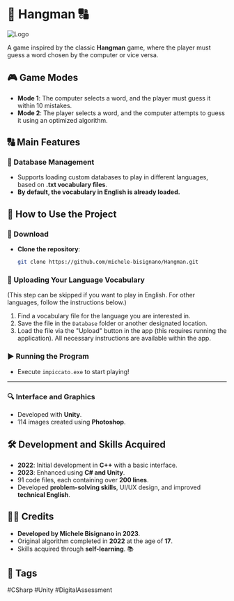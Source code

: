 # 🧩 Hangman 🔠

![Logo](logo.ico)

A game inspired by the classic **Hangman** game, where the player must guess a word chosen by the computer or vice versa.

## 🎮 Game Modes

- **Mode 1**: The computer selects a word, and the player must guess it within 10 mistakes.
- **Mode 2**: The player selects a word, and the computer attempts to guess it using an optimized algorithm.

## 🔠 Main Features

### 📎 Database Management

- Supports loading custom databases to play in different languages, based on **.txt vocabulary files**.
- **By default, the vocabulary in English is already loaded.**

## 🚀 How to Use the Project

### 📝 Download

- **Clone the repository**:
   ```sh
   git clone https://github.com/michele-bisignano/Hangman.git
   ```

### 📂 Uploading Your Language Vocabulary
(This step can be skipped if you want to play in English. For other languages, follow the instructions below.)

1. Find a vocabulary file for the language you are interested in.
2. Save the file in the `Database` folder or another designated location.
3. Load the file via the "Upload" button in the app (this requires running the application). All necessary instructions are available within the app.

### ▶️ Running the Program

- Execute `impiccato.exe` to start playing!

---

### 🔍 Interface and Graphics

- Developed with **Unity**.
- 114 images created using **Photoshop**.

## 🛠️ Development and Skills Acquired

- **2022**: Initial development in **C++** with a basic interface.
- **2023**: Enhanced using **C# and Unity**.
- 91 code files, each containing over **200 lines**.
- Developed **problem-solving skills**, UI/UX design, and improved **technical English**.

## 👨‍💻 Credits

- **Developed by Michele Bisignano in 2023**.
- Original algorithm completed in **2022** at the age of **17**.
- Skills acquired through **self-learning**. 📚

## 📌 Tags

#CSharp #Unity #DigitalAssessment
